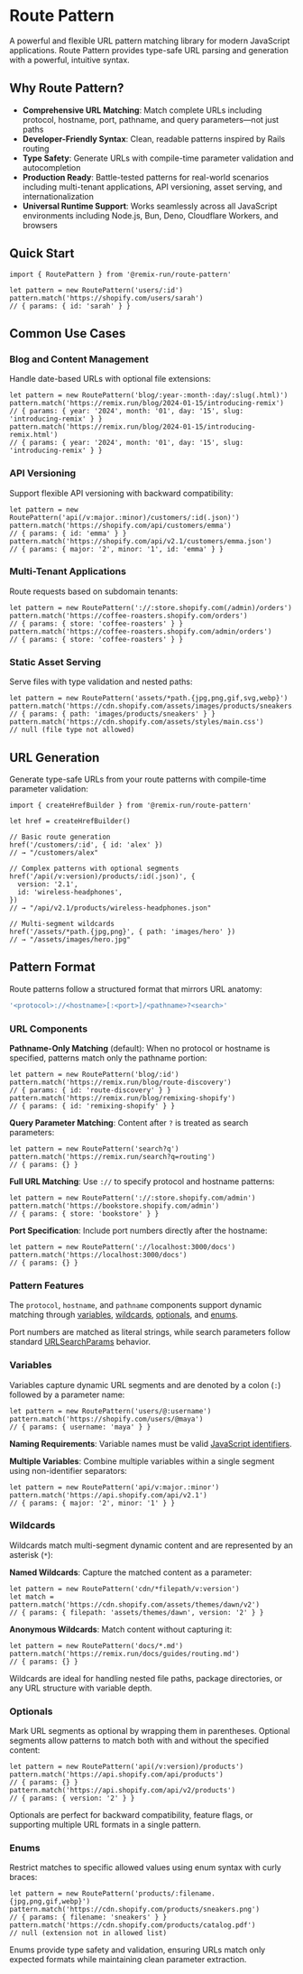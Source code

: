 # Route Pattern

A powerful and flexible URL pattern matching library for modern JavaScript applications. Route Pattern provides type-safe URL parsing and generation with a powerful, intuitive syntax.

## Why Route Pattern?

- **Comprehensive URL Matching**: Match complete URLs including protocol, hostname, port, pathname, and query parameters—not just paths
- **Developer-Friendly Syntax**: Clean, readable patterns inspired by Rails routing
- **Type Safety**: Generate URLs with compile-time parameter validation and autocompletion
- **Production Ready**: Battle-tested patterns for real-world scenarios including multi-tenant applications, API versioning, asset serving, and internationalization
- **Universal Runtime Support**: Works seamlessly across all JavaScript environments including Node.js, Bun, Deno, Cloudflare Workers, and browsers

## Quick Start

```tsx
import { RoutePattern } from '@remix-run/route-pattern'

let pattern = new RoutePattern('users/:id')
pattern.match('https://shopify.com/users/sarah')
// { params: { id: 'sarah' } }
```

## Common Use Cases

### Blog and Content Management

Handle date-based URLs with optional file extensions:

```tsx
let pattern = new RoutePattern('blog/:year-:month-:day/:slug(.html)')
pattern.match('https://remix.run/blog/2024-01-15/introducing-remix')
// { params: { year: '2024', month: '01', day: '15', slug: 'introducing-remix' } }
pattern.match('https://remix.run/blog/2024-01-15/introducing-remix.html')
// { params: { year: '2024', month: '01', day: '15', slug: 'introducing-remix' } }
```

### API Versioning

Support flexible API versioning with backward compatibility:

```tsx
let pattern = new RoutePattern('api(/v:major.:minor)/customers/:id(.json)')
pattern.match('https://shopify.com/api/customers/emma')
// { params: { id: 'emma' } }
pattern.match('https://shopify.com/api/v2.1/customers/emma.json')
// { params: { major: '2', minor: '1', id: 'emma' } }
```

### Multi-Tenant Applications

Route requests based on subdomain tenants:

```tsx
let pattern = new RoutePattern('://:store.shopify.com(/admin)/orders')
pattern.match('https://coffee-roasters.shopify.com/orders')
// { params: { store: 'coffee-roasters' } }
pattern.match('https://coffee-roasters.shopify.com/admin/orders')
// { params: { store: 'coffee-roasters' } }
```

### Static Asset Serving

Serve files with type validation and nested paths:

```tsx
let pattern = new RoutePattern('assets/*path.{jpg,png,gif,svg,webp}')
pattern.match('https://cdn.shopify.com/assets/images/products/sneakers.webp')
// { params: { path: 'images/products/sneakers' } }
pattern.match('https://cdn.shopify.com/assets/styles/main.css')
// null (file type not allowed)
```

## URL Generation

Generate type-safe URLs from your route patterns with compile-time parameter validation:

```tsx
import { createHrefBuilder } from '@remix-run/route-pattern'

let href = createHrefBuilder()

// Basic route generation
href('/customers/:id', { id: 'alex' })
// → "/customers/alex"

// Complex patterns with optional segments
href('/api(/v:version)/products/:id(.json)', {
  version: '2.1',
  id: 'wireless-headphones',
})
// → "/api/v2.1/products/wireless-headphones.json"

// Multi-segment wildcards
href('/assets/*path.{jpg,png}', { path: 'images/hero' })
// → "/assets/images/hero.jpg"
```

## Pattern Format

Route patterns follow a structured format that mirrors URL anatomy:

```ts
'<protocol>://<hostname>[:<port>]/<pathname>?<search>'
```

### URL Components

**Pathname-Only Matching** (default): When no protocol or hostname is specified, patterns match only the pathname portion:

```tsx
let pattern = new RoutePattern('blog/:id')
pattern.match('https://remix.run/blog/route-discovery')
// { params: { id: 'route-discovery' } }
pattern.match('https://remix.run/blog/remixing-shopify')
// { params: { id: 'remixing-shopify' } }
```

**Query Parameter Matching**: Content after `?` is treated as search parameters:

```tsx
let pattern = new RoutePattern('search?q')
pattern.match('https://remix.run/search?q=routing')
// { params: {} }
```

**Full URL Matching**: Use `://` to specify protocol and hostname patterns:

```tsx
let pattern = new RoutePattern('://:store.shopify.com/admin')
pattern.match('https://bookstore.shopify.com/admin')
// { params: { store: 'bookstore' } }
```

**Port Specification**: Include port numbers directly after the hostname:

```tsx
let pattern = new RoutePattern('://localhost:3000/docs')
pattern.match('https://localhost:3000/docs')
// { params: {} }
```

### Pattern Features

The `protocol`, `hostname`, and `pathname` components support dynamic matching through [variables](#variables), [wildcards](#wildcards), [optionals](#optionals), and [enums](#enums).

Port numbers are matched as literal strings, while search parameters follow standard [URLSearchParams](https://developer.mozilla.org/en-US/docs/Web/API/URLSearchParams) behavior.

### Variables

Variables capture dynamic URL segments and are denoted by a colon (`:`) followed by a parameter name:

```tsx
let pattern = new RoutePattern('users/@:username')
pattern.match('https://shopify.com/users/@maya')
// { params: { username: 'maya' } }
```

**Naming Requirements**: Variable names must be valid [JavaScript identifiers](https://developer.mozilla.org/en-US/docs/Glossary/Identifier).

**Multiple Variables**: Combine multiple variables within a single segment using non-identifier separators:

```tsx
let pattern = new RoutePattern('api/v:major.:minor')
pattern.match('https://api.shopify.com/api/v2.1')
// { params: { major: '2', minor: '1' } }
```

### Wildcards

Wildcards match multi-segment dynamic content and are represented by an asterisk (`*`):

**Named Wildcards**: Capture the matched content as a parameter:

```tsx
let pattern = new RoutePattern('cdn/*filepath/v:version')
let match = pattern.match('https://cdn.shopify.com/assets/themes/dawn/v2')
// { params: { filepath: 'assets/themes/dawn', version: '2' } }
```

**Anonymous Wildcards**: Match content without capturing it:

```tsx
let pattern = new RoutePattern('docs/*.md')
pattern.match('https://remix.run/docs/guides/routing.md')
// { params: {} }
```

Wildcards are ideal for handling nested file paths, package directories, or any URL structure with variable depth.

### Optionals

Mark URL segments as optional by wrapping them in parentheses. Optional segments allow patterns to match both with and without the specified content:

```tsx
let pattern = new RoutePattern('api(/v:version)/products')
pattern.match('https://api.shopify.com/api/products')
// { params: {} }
pattern.match('https://api.shopify.com/api/v2/products')
// { params: { version: '2' } }
```

Optionals are perfect for backward compatibility, feature flags, or supporting multiple URL formats in a single pattern.

### Enums

Restrict matches to specific allowed values using enum syntax with curly braces:

```tsx
let pattern = new RoutePattern('products/:filename.{jpg,png,gif,webp}')
pattern.match('https://cdn.shopify.com/products/sneakers.png')
// { params: { filename: 'sneakers' } }
pattern.match('https://cdn.shopify.com/products/catalog.pdf')
// null (extension not in allowed list)
```

Enums provide type safety and validation, ensuring URLs match only expected formats while maintaining clean parameter extraction.
